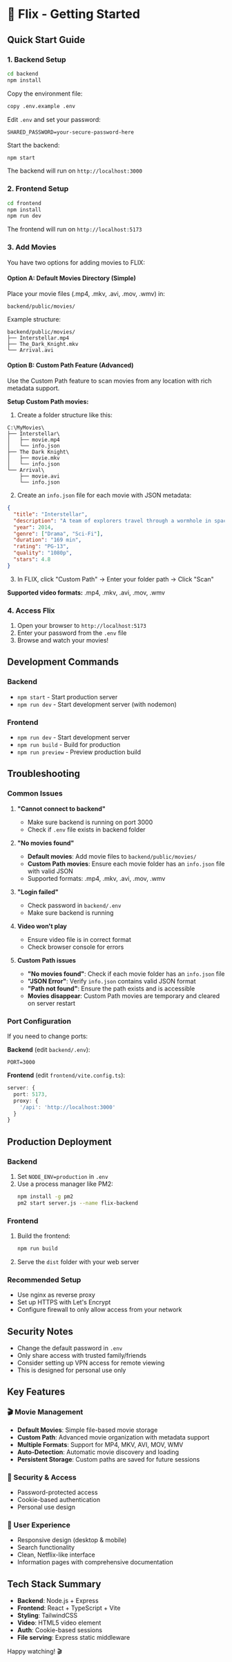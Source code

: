 # 🚀 Flix - Getting Started

## Quick Start Guide

### 1. Backend Setup

```bash
cd backend
npm install
```

Copy the environment file:
```bash
copy .env.example .env
```

Edit `.env` and set your password:
```env
SHARED_PASSWORD=your-secure-password-here
```

Start the backend:
```bash
npm start
```

The backend will run on `http://localhost:3000`

### 2. Frontend Setup

```bash
cd frontend
npm install
npm run dev
```

The frontend will run on `http://localhost:5173`

### 3. Add Movies

You have two options for adding movies to FLIX:

#### Option A: Default Movies Directory (Simple)
Place your movie files (.mp4, .mkv, .avi, .mov, .wmv) in:
```
backend/public/movies/
```

Example structure:
```
backend/public/movies/
├── Interstellar.mp4
├── The_Dark_Knight.mkv
└── Arrival.avi
```

#### Option B: Custom Path Feature (Advanced)
Use the Custom Path feature to scan movies from any location with rich metadata support.

**Setup Custom Path movies:**
1. Create a folder structure like this:
```
C:\MyMovies\
├── Interstellar\
│   ├── movie.mp4
│   └── info.json
├── The Dark Knight\
│   ├── movie.mkv
│   └── info.json
└── Arrival\
    ├── movie.avi
    └── info.json
```

2. Create an `info.json` file for each movie with JSON metadata:
```json
{
  "title": "Interstellar",
  "description": "A team of explorers travel through a wormhole in space in an attempt to ensure humanity's survival.",
  "year": 2014,
  "genre": ["Drama", "Sci-Fi"],
  "duration": "169 min",
  "rating": "PG-13",
  "quality": "1080p",
  "stars": 4.8
}
```

3. In FLIX, click "Custom Path" → Enter your folder path → Click "Scan"

**Supported video formats:** .mp4, .mkv, .avi, .mov, .wmv

### 4. Access Flix

1. Open your browser to `http://localhost:5173`
2. Enter your password from the `.env` file
3. Browse and watch your movies!

## Development Commands

### Backend
- `npm start` - Start production server
- `npm run dev` - Start development server (with nodemon)

### Frontend
- `npm run dev` - Start development server
- `npm run build` - Build for production
- `npm run preview` - Preview production build

## Troubleshooting

### Common Issues

1. **"Cannot connect to backend"**
   - Make sure backend is running on port 3000
   - Check if `.env` file exists in backend folder

2. **"No movies found"**
   - **Default movies**: Add movie files to `backend/public/movies/`
   - **Custom Path movies**: Ensure each movie folder has an `info.json` file with valid JSON
   - Supported formats: .mp4, .mkv, .avi, .mov, .wmv

3. **"Login failed"**
   - Check password in `backend/.env`
   - Make sure backend is running

4. **Video won't play**
   - Ensure video file is in correct format
   - Check browser console for errors

5. **Custom Path issues**
   - **"No movies found"**: Check if each movie folder has an `info.json` file
   - **"JSON Error"**: Verify `info.json` contains valid JSON format
   - **"Path not found"**: Ensure the path exists and is accessible
   - **Movies disappear**: Custom Path movies are temporary and cleared on server restart

### Port Configuration

If you need to change ports:

**Backend** (edit `backend/.env`):
```env
PORT=3000
```

**Frontend** (edit `frontend/vite.config.ts`):
```typescript
server: {
  port: 5173,
  proxy: {
    '/api': 'http://localhost:3000'
  }
}
```

## Production Deployment

### Backend
1. Set `NODE_ENV=production` in `.env`
2. Use a process manager like PM2:
   ```bash
   npm install -g pm2
   pm2 start server.js --name flix-backend
   ```

### Frontend
1. Build the frontend:
   ```bash
   npm run build
   ```
2. Serve the `dist` folder with your web server

### Recommended Setup
- Use nginx as reverse proxy
- Set up HTTPS with Let's Encrypt
- Configure firewall to only allow access from your network

## Security Notes

- Change the default password in `.env`
- Only share access with trusted family/friends
- Consider setting up VPN access for remote viewing
- This is designed for personal use only

## Key Features

### 🎬 Movie Management
- **Default Movies**: Simple file-based movie storage
- **Custom Path**: Advanced movie organization with metadata support
- **Multiple Formats**: Support for MP4, MKV, AVI, MOV, WMV
- **Auto-Detection**: Automatic movie discovery and loading
- **Persistent Storage**: Custom paths are saved for future sessions

### 🔐 Security & Access
- Password-protected access
- Cookie-based authentication
- Personal use design

### 📱 User Experience
- Responsive design (desktop & mobile)
- Search functionality
- Clean, Netflix-like interface
- Information pages with comprehensive documentation

## Tech Stack Summary

- **Backend**: Node.js + Express
- **Frontend**: React + TypeScript + Vite
- **Styling**: TailwindCSS
- **Video**: HTML5 video element
- **Auth**: Cookie-based sessions
- **File serving**: Express static middleware

Happy watching! 🎬
